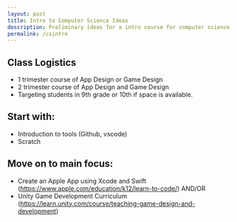 ```yaml
---
layout: post
title: Intro to Computer Science Ideas
description: Preliminary ideas for a intro course for computer science 
permalink: /csintro
---
```


## Class Logistics
- 1 trimester course of App Design or Game Design
- 2 trimester course of App Design and Game Design
- Targeting students in 9th grade or 10th if space is available. 

## Start with:
- Introduction to tools (Github, vscode)
- Scratch

## Move on to main focus:
- Create an Apple App using Xcode and Swift (https://www.apple.com/education/k12/learn-to-code/)
    AND/OR
- Unity Game Development Curriculum (https://learn.unity.com/course/teaching-game-design-and-development)
